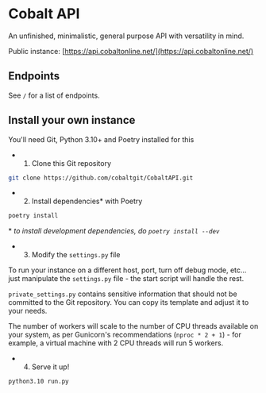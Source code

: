 # Cobalt API

An unfinished, minimalistic, general purpose API with versatility in mind.

Public instance: [https://api.cobaltonline.net/](https://api.cobaltonline.net/)

## Endpoints

See `/` for a list of endpoints.

## Install your own instance

You'll need Git, Python 3.10+ and Poetry installed for this

- 1. Clone this Git repository

```bash
git clone https://github.com/cobaltgit/CobaltAPI.git
```

- 2. Install dependencies\* with Poetry

```bash
poetry install
```

\* *to install development dependencies, do `poetry install --dev`*

- 3. Modify the `settings.py` file

To run your instance on a different host, port, turn off debug mode, etc... just manipulate the `settings.py` file - the start script will handle the rest.

`private_settings.py` contains sensitive information that should not be committed to the Git repository. You can copy its template and adjust it to your needs.

The number of workers will scale to the number of CPU threads available on your system, as per Gunicorn's recommendations (`nproc * 2 + 1`) - for example, a virtual machine with 2 CPU threads will run 5 workers.

- 4. Serve it up!

```bash
python3.10 run.py
```
